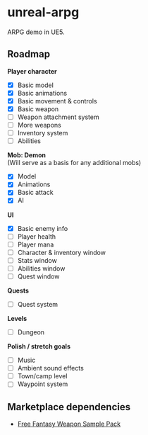 # unreal-arpg
ARPG demo in UE5.

## Roadmap

**Player character**
- [x] Basic model
- [x] Basic animations
- [x] Basic movement & controls
- [x] Basic weapon
- [ ] Weapon attachment system
- [ ] More weapons
- [ ] Inventory system
- [ ] Abilities

**Mob: Demon**
<br>
(Will serve as a basis for any additional mobs)
- [x] Model
- [x] Animations
- [x] Basic attack
- [x] AI

**UI**
- [x] Basic enemy info
- [ ] Player health
- [ ] Player mana
- [ ] Character & inventory window
- [ ] Stats window
- [ ] Abilities window
- [ ] Quest window

**Quests**
- [ ] Quest system

**Levels**
- [ ] Dungeon

**Polish / stretch goals**
- [ ] Music
- [ ] Ambient sound effects
- [ ] Town/camp level
- [ ] Waypoint system

## Marketplace dependencies
* [Free Fantasy Weapon Sample Pack](https://www.unrealengine.com/marketplace/en-US/product/e4494c76c3b348aba7ef9b263a6dd496)